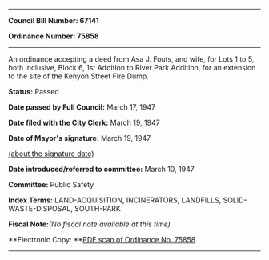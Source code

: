 

********

**Council Bill Number: 67141**
   
**Ordinance Number: 75858**
********

 An ordinance accepting a deed from Asa J. Fouts, and wife, for Lots 1 to 5, both inclusive, Block 6, 1st Addition to River Park Addition, for an extension to the site of the Kenyon Street Fire Dump.

**Status:** Passed
   
**Date passed by Full Council:** March 17, 1947
   
**Date filed with the City Clerk:** March 19, 1947
   
**Date of Mayor's signature:** March 19, 1947
   
[(about the signature date)](/~public/approvaldate.htm)
   
   
   
**Date introduced/referred to committee:** March 10, 1947
   
**Committee:** Public Safety
   
   
**Index Terms:** LAND-ACQUISITION, INCINERATORS, LANDFILLS, SOLID-WASTE-DISPOSAL, SOUTH-PARK

**Fiscal Note:**_(No fiscal note available at this time)_

**Electronic Copy: **[PDF scan of Ordinance No. 75858](/~archives/Ordinances/Ord_75858.pdf)

********

